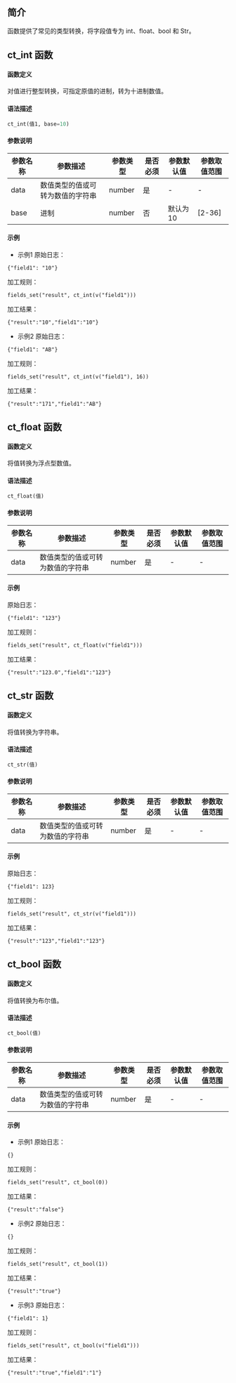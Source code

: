 ## 简介

函数提供了常见的类型转换，将字段值专为 int、float、bool 和 Str。

## ct_int 函数

#### 函数定义

对值进行整型转换，可指定原值的进制，转为十进制数值。

#### 语法描述

```sql
ct_int(值1, base=10)
```


#### 参数说明
| 参数名称 | 参数描述 | 参数类型 | 是否必须 | 参数默认值 | 参数取值范围 |
|----------- | ----------- | ----------- | ----------- | -------------- | -------------- |
|data|数值类型的值或可转为数值的字符串|number|是| -  | -  |
|base|进制|number|否|默认为10|[2-36]|

#### 示例

- 示例1
原始日志：
```
{"field1": "10"}
```
加工规则：
```
fields_set("result", ct_int(v("field1")))
```
加工结果：
```
{"result":"10","field1":"10"}
```
- 示例2
原始日志：
```
{"field1": "AB"}
```
加工规则：
```
fields_set("result", ct_int(v("field1"), 16))
```
加工结果：
```
{"result":"171","field1":"AB"}
```

## ct_float 函数

#### 函数定义

将值转换为浮点型数值。

#### 语法描述

```sql
ct_float(值)
```

#### 参数说明

| 参数名称 | 参数描述 | 参数类型 | 是否必须 | 参数默认值 | 参数取值范围 |
|----------- | ----------- | ----------- | ----------- | -------------- | -------------- |
|data|数值类型的值或可转为数值的字符串|number|是| -  | -  |


#### 示例
原始日志：
```
{"field1": "123"}
```
加工规则：
```
fields_set("result", ct_float(v("field1")))
```
加工结果：
```
{"result":"123.0","field1":"123"}
```

## ct_str 函数

#### 函数定义

将值转换为字符串。

#### 语法描述

```sql
ct_str(值)
```

#### 参数说明
| 参数名称 | 参数描述 | 参数类型 | 是否必须 | 参数默认值 | 参数取值范围 |
|----------- | ----------- | ----------- | ----------- | -------------- | -------------- |
|data|数值类型的值或可转为数值的字符串|number|是| -  | -  |

#### 示例

原始日志：
```
{"field1": 123}
```
加工规则：
```
fields_set("result", ct_str(v("field1")))
```
加工结果：
```
{"result":"123","field1":"123"}
```

## ct_bool 函数

#### 函数定义

将值转换为布尔值。

#### 语法描述

```sql
ct_bool(值)
```

#### 参数说明

| 参数名称 | 参数描述 | 参数类型 | 是否必须 | 参数默认值 | 参数取值范围 |
|----------- | ----------- | ----------- | ----------- | -------------- | -------------- |
|data|数值类型的值或可转为数值的字符串|number|是| -  | -  |

#### 示例
- 示例1
原始日志：
```
{}
```
加工规则：
```
fields_set("result", ct_bool(0))
```
加工结果：
```
{"result":"false"}
```
- 示例2
原始日志：
```
{}
```
加工规则：
```
fields_set("result", ct_bool(1))
```
加工结果：
```
{"result":"true"}
```
- 示例3
原始日志：
```
{"field1": 1}
```
加工规则：
```
fields_set("result", ct_bool(v("field1")))
```
加工结果：
```
{"result":"true","field1":"1"}
```
